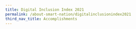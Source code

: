 ```yaml
---
title: Digital Inclusion Index 2021
permalink: /about-smart-nation/digitalinclusionindex2021
third_nav_title: Accomplishments
---
```

